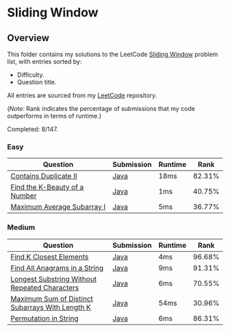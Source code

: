 # Sliding Window

## Overview
This folder contains my solutions to the LeetCode [Sliding Window](https://leetcode.com/problem-list/sliding-window/) problem list,
with entries sorted by:
- Difficulty.
- Question title.

All entries are sourced from my [LeetCode](https://github.com/shumarb/leetcode) repository.

(*Note*: Rank indicates the percentage of submissions that my code outperforms in terms of runtime.)

Completed: 8/147.

### Easy
| Question                                                                                                  | Submission                                                                                            | Runtime | Rank   |
|-----------------------------------------------------------------------------------------------------------|-------------------------------------------------------------------------------------------------------|---------|--------|
| [Contains Duplicate II](https://leetcode.com/problems/contains-duplicate-ii/description/)                 | [Java](https://github.com/shumarb/leetcode/blob/main/submissions/java/ContainsDuplicateTwo.java)      | 18ms    | 82.31% |
| [Find the K-Beauty of a Number](https://leetcode.com/problems/find-the-k-beauty-of-a-number/description/) | [Java](https://github.com/shumarb/leetcode/blob/main/submissions/java/FindTheKBeautyOfANumber.java)   | 1ms     | 40.75% |
| [Maximum Average Subarray I](https://leetcode.com/problems/maximum-average-subarray-i/)                   | [Java](https://github.com/shumarb/leetcode/blob/main/submissions/java/MaximumAverageSubarrayOne.java) | 5ms     | 36.77% |

### Medium
| Question                                                                                                                                   | Submission                                                                                                            | Runtime | Rank   |
|--------------------------------------------------------------------------------------------------------------------------------------------|-----------------------------------------------------------------------------------------------------------------------|---------|--------|
| [Find K Closest Elements](https://leetcode.com/problems/find-k-closest-elements/description/)                                              | [Java](https://github.com/shumarb/leetcode/blob/main/submissions/java/FindKClosestElements.java)                      | 4ms     | 96.68% |
| [Find All Anagrams in a String](https://leetcode.com/problems/find-all-anagrams-in-a-string/description/)                                  | [Java](https://github.com/shumarb/leetcode/blob/main/submissions/java/FindAllAnagramsInAString.java)                  | 9ms     | 91.31% |
| [Longest Substring Without Repeated Characters](https://leetcode.com/problems/longest-substring-without-repeating-characters/description/) | [Java](https://github.com/shumarb/leetcode/blob/main/submissions/java/LongestSubstringWithoutRepeatedCharacters.java) | 6ms     | 70.55% |
| [Maximum Sum of Distinct Subarrays With Length K](https://leetcode.com/problems/maximum-sum-of-distinct-subarrays-with-length-k/)          | [Java](https://github.com/shumarb/leetcode/blob/main/submissions/java/MaximumSumOfDistinctSubarraysWithLengthK.java)  | 54ms    | 30.96% |
| [Permutation in String](https://leetcode.com/problems/permutation-in-string/description/)                                                  | [Java](https://github.com/shumarb/leetcode/blob/main/submissions/java/PermutationInString.java)                       | 6ms     | 86.31% |
